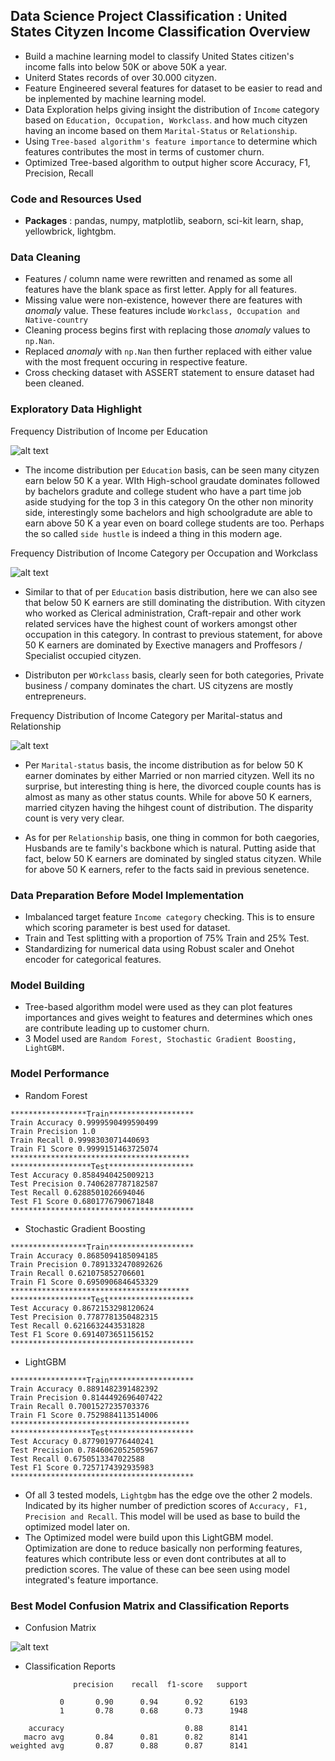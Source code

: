 ## Data Science Project Classification : United States Cityzen Income Classification Overview
* Build a machine learning model to classify United States citizen's income falls into below 50K or above 50K a year.
* Uniterd States records of over 30.000 cityzen.
* Feature Engineered several features for dataset to be easier to read and be inplemented by machine learning model.
* Data Exploration helps giving insight the distribution of `Income` category based on `Education, Occupation, Workclass`. and how much cityzen having an income based on them `Marital-Status` or `Relationship`.
* Using `Tree-based algorithm's feature importance` to determine which features contributes the most in terms of customer churn.
* Optimized Tree-based algorithm to output higher score Accuracy, F1, Precision, Recall

### Code and Resources Used
* **Packages** : pandas, numpy, matplotlib, seaborn, sci-kit learn, shap, yellowbrick, lightgbm.

### Data Cleaning
* Features / column name were rewritten and renamed as some all features have the blank space as first letter. Apply for all features.
* Missing value were non-existence, however there are features with _anomaly_ value. These features include `Workclass, Occupation and Native-country`
* Cleaning process begins first with replacing those _anomaly_ values to `np.Nan`.
* Replaced _anomaly_ with `np.Nan` then further replaced with either value with the most frequent occuring in respective feature.
* Cross checking dataset with ASSERT statement to ensure dataset had been cleaned.

### Exploratory Data Highlight
Frequency Distribution of Income per Education

![alt text](https://github.com/ELSady/Classification-US-Cityzen-Income-/blob/main/index1.png)

* The income distribution per `Education` basis, can be seen many cityzen earn below 50 K a year. WIth High-school graudate dominates followed by bachelors gradute and college student who have a part time job aside studying for the top 3 in this category On the other non minority side, interestingly some bachelors and high schoolgradute are able to earn above 50 K a year even on board college students are too. Perhaps the so called `side hustle` is indeed a thing in this modern age.

Frequency Distribution of Income Category per Occupation and Workclass

![alt text](https://github.com/ELSady/Classification-US-Cityzen-Income-/blob/main/index2.png)

* Similar to that of per `Education` basis distribution, here we can also see that below 50 K earners are still dominating the distribution. With cityzen who worked as Clerical administration, Craft-repair and other work related services have the highest count of workers amongst other occupation in this category. In contrast to previous statement, for above 50 K earners are dominated by Exective managers and Proffesors / Specialist occupied cityzen. 

* Distributon per `WOrkclass` basis, clearly seen for both categories, Private business / company dominates the chart. US cityzens are mostly entrepreneurs.

Frequency Distribution of Income Category per Marital-status and Relationship

![alt text](https://github.com/ELSady/Classification-US-Cityzen-Income-/blob/main/index3.png)

* Per `Marital-status` basis, the income distribution as for below 50 K earner dominates by either Married or non married cityzen. Well its no surprise, but interesting thing is here, the divorced couple counts has is almost as many as other status counts. While for above 50 K earners, married cityzen having the hihgest count of distribution. The disparity count is very very clear.

* As for per `Relationship` basis, one thing in common for both caegories, Husbands are  te family's backbone which is natural. Putting aside that fact, below 50 K earners are dominated by singled status cityzen. While for above 50 K earners, refer to the facts said in previous senetence.

### Data Preparation Before Model Implementation
* Imbalanced target feature `Income category` checking. This is to ensure which scoring parameter is best used for dataset.
* Train and Test splitting with a proportion of 75% Train and 25% Test.
* Standardizing for numerical data using Robust scaler and Onehot encoder for categorical features.

### Model Building 
* Tree-based algorithm model were used as they can plot features importances and gives weight to features and determines which ones are contribute leading up to customer churn.
* 3 Model used are `Random Forest, Stochastic Gradient Boosting, LightGBM.`

### Model Performance
* Random Forest
```
*****************Train*******************
Train Accuracy 0.9999590499590499
Train Precision 1.0
Train Recall 0.9998303071440693
Train F1 Score 0.9999151463725074
****************************************
******************Test*******************
Test Accuracy 0.8584940425009213
Test Precision 0.7406287787182587
Test Recall 0.6288501026694046
Test F1 Score 0.6801776790671848
*****************************************
```

* Stochastic Gradient Boosting
```
*****************Train*******************
Train Accuracy 0.8685094185094185
Train Precision 0.7891332470892626
Train Recall 0.621075852706601
Train F1 Score 0.6950906846453329
****************************************
******************Test*******************
Test Accuracy 0.8672153298120624
Test Precision 0.7787781350482315
Test Recall 0.6216632443531828
Test F1 Score 0.6914073651156152
*****************************************
```

* LightGBM
```
*****************Train*******************
Train Accuracy 0.8891482391482392
Train Precision 0.8144492696407422
Train Recall 0.7001527235703376
Train F1 Score 0.7529884113514006
****************************************
******************Test*******************
Test Accuracy 0.8779019776440241
Test Precision 0.7846062052505967
Test Recall 0.6750513347022588
Test F1 Score 0.7257174392935983
*****************************************
```
* Of all 3 tested models, `Lightgbm` has the edge ove the other 2 models. Indicated by its higher number of prediction scores of `Accuracy, F1, Precision and Recall`. This model will be used as base to build the optimized model later on.
* The Optimized model were build upon this LightGBM model. Optimization are done to reduce basically non performing features, features which contribute less or even dont contributes at all to prediction scores. The value of these can bee seen using model integrated's feature importance.

### Best Model Confusion Matrix and Classification Reports
* Confusion Matrix

![alt text](https://github.com/ELSady/Classification-US-Cityzen-Income-/blob/main/index.png)

* Classification Reports 
```
              precision    recall  f1-score   support

           0       0.90      0.94      0.92      6193
           1       0.78      0.68      0.73      1948

    accuracy                           0.88      8141
   macro avg       0.84      0.81      0.82      8141
weighted avg       0.87      0.88      0.87      8141
```



